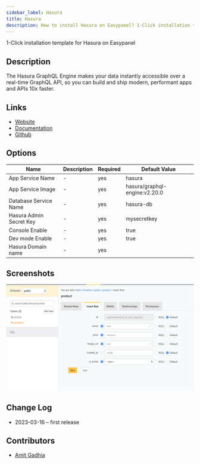 ```yaml
---
sidebar_label: Hasura
title: Hasura
description: How to install Hasura on Easypanel? 1-Click installation template for Hasura on Easypanel
---
```


<!-- generated -->

1-Click installation template for Hasura on Easypanel

## Description

The Hasura GraphQL Engine makes your data instantly accessible over a real-time GraphQL API, so you can build and ship modern, performant apps and APIs 10x faster.

## Links

- [Website](https://hasura.io/)
- [Documentation](https://hasura.io/docs/latest/deployment/deployment-guides/kubernetes)
- [Github](https://github.com/hasura/graphql-engine)

## Options

Name | Description | Required | Default Value
-|-|-|-
App Service Name | - | yes | hasura
App Service Image | - | yes | hasura/graphql-engine:v2.20.0
Database Service Name | - | yes | hasura-db
Hasura Admin Secret Key | - | yes | mysecretkey
Console Enable | - | yes | true
Dev mode Enable | - | yes | true
Hasura Domain name | - | yes | 

## Screenshots

![Hasura Screenshot](./assets/screenshot.png)

## Change Log

- 2023-03-16 – first release

## Contributors

- [Amit Gadhia](https://github.com/amitoo7)
